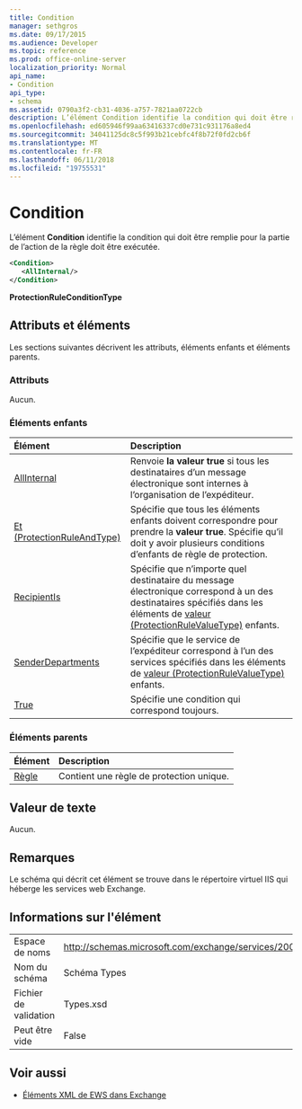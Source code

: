 ```yaml
---
title: Condition
manager: sethgros
ms.date: 09/17/2015
ms.audience: Developer
ms.topic: reference
ms.prod: office-online-server
localization_priority: Normal
api_name:
- Condition
api_type:
- schema
ms.assetid: 0790a3f2-cb31-4036-a757-7821aa0722cb
description: L’élément Condition identifie la condition qui doit être remplie pour la partie de l’action de la règle doit être exécutée.
ms.openlocfilehash: ed605946f99aa63416337cd0e731c931176a8ed4
ms.sourcegitcommit: 34041125dc8c5f993b21cebfc4f8b72f0fd2cb6f
ms.translationtype: MT
ms.contentlocale: fr-FR
ms.lasthandoff: 06/11/2018
ms.locfileid: "19755531"
---
```

# <a name="condition"></a>Condition

L’élément **Condition** identifie la condition qui doit être remplie pour la partie de l’action de la règle doit être exécutée. 
  
```xml
<Condition>
   <AllInternal/>
</Condition>
```

 **ProtectionRuleConditionType**
## <a name="attributes-and-elements"></a>Attributs et éléments

Les sections suivantes décrivent les attributs, éléments enfants et éléments parents.
  
### <a name="attributes"></a>Attributs

Aucun.
  
### <a name="child-elements"></a>Éléments enfants

|**Élément**|**Description**|
|:-----|:-----|
|[AllInternal](allinternal.md) <br/> |Renvoie **la valeur true** si tous les destinataires d’un message électronique sont internes à l’organisation de l’expéditeur.  <br/> |
|[Et (ProtectionRuleAndType)](and-protectionruleandtype.md) <br/> |Spécifie que tous les éléments enfants doivent correspondre pour prendre la **valeur true**. Spécifie qu’il doit y avoir plusieurs conditions d’enfants de règle de protection.  <br/> |
|[RecipientIs](recipientis.md) <br/> |Spécifie que n’importe quel destinataire du message électronique correspond à un des destinataires spécifiés dans les éléments de [valeur (ProtectionRuleValueType)](value-protectionrulevaluetype.md) enfants.  <br/> |
|[SenderDepartments](senderdepartments.md) <br/> |Spécifie que le service de l’expéditeur correspond à l’un des services spécifiés dans les éléments de [valeur (ProtectionRuleValueType)](value-protectionrulevaluetype.md) enfants.  <br/> |
|[True](true.md) <br/> |Spécifie une condition qui correspond toujours.  <br/> |
   
### <a name="parent-elements"></a>Éléments parents

|**Élément**|**Description**|
|:-----|:-----|
|[Règle](rule.md) <br/> |Contient une règle de protection unique.  <br/> |
   
## <a name="text-value"></a>Valeur de texte

Aucun.
  
## <a name="remarks"></a>Remarques

Le schéma qui décrit cet élément se trouve dans le répertoire virtuel IIS qui héberge les services web Exchange.
  
## <a name="element-information"></a>Informations sur l'élément

|||
|:-----|:-----|
|Espace de noms  <br/> |http://schemas.microsoft.com/exchange/services/2006/types  <br/> |
|Nom du schéma  <br/> |Schéma Types  <br/> |
|Fichier de validation  <br/> |Types.xsd  <br/> |
|Peut être vide  <br/> |False  <br/> |
   
## <a name="see-also"></a>Voir aussi



- [Éléments XML de EWS dans Exchange](ews-xml-elements-in-exchange.md)

